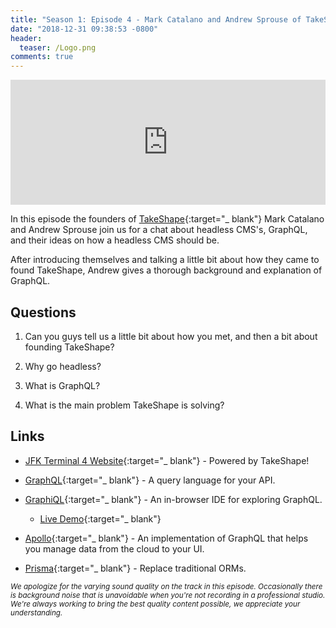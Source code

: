 ```yaml
---
title: "Season 1: Episode 4 - Mark Catalano and Andrew Sprouse of TakeShape"
date: "2018-12-31 09:38:53 -0800"
header:
  teaser: /Logo.png
comments: true
---
```


<iframe frameborder='0' height='200px' scrolling='no' seamless src='https://embed.simplecast.com/b2ccfaf7?color=3d3d3d' width='100%'></iframe>

In this episode the founders of [TakeShape](https://www.takeshape.io/){:target="_ blank"} Mark Catalano and Andrew Sprouse join us for a chat about headless CMS's, GraphQL, and their ideas on how a headless CMS should be.

After introducing themselves and talking a little bit about how they came to found TakeShape, Andrew gives a thorough background and explanation of GraphQL.

## Questions

1. Can you guys tell us a little bit about how you met, and then a bit about founding TakeShape?

2. Why go headless?

3. What is GraphQL?

4. What is the main problem TakeShape is solving?

## Links

* [JFK Terminal 4 Website](https://www.jfkt4.nyc){:target="_ blank"} - Powered by TakeShape!

* [GraphQL](https://graphql.org){:target="_ blank"} - A query language for your API.

* [GraphiQL](https://github.com/graphql/graphiql){:target="_ blank"} - An in-browser IDE for exploring GraphQL.

  * [Live Demo](https://graphql.github.io/swapi-graphql/){:target="_ blank"}

* [Apollo](https://www.apollographql.com/){:target="_ blank"} - An implementation of GraphQL that helps you manage data from the cloud to your UI.

* [Prisma](https://www.prisma.io){:target="_ blank"} - Replace traditional ORMs.

<small><em>
We apologize for the varying sound quality on the track in this episode. Occasionally there is background noise that is unavoidable when you're not recording in a professional studio. We're always working to bring the best quality content possible, we appreciate your understanding.
</em></small>
